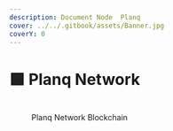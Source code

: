 ```yaml
---
description: Document Node  Planq
cover: ../../.gitbook/assets/Banner.jpg
coverY: 0
---
```


# 🟩  Planq Network

<figure><img src="https://explorer.tendermint.roomit.xyz/logos/planq.png" alt=""><figcaption><p> Planq Network Blockchain</p></figcaption></figure>

<figure><img src="https://health.roomit.xyz/api/badge/120/status?style=for-the-badge" alt=""><figcaption></figcaption></figure>

